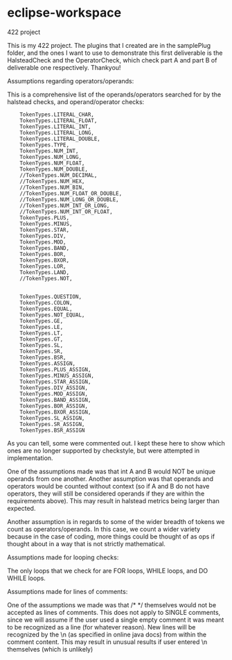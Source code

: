# eclipse-workspace
 422 project

This is my 422 project. The plugins that I created are in the samplePlug folder, and the ones I want to use to demonstrate this first deliverable is the HalsteadCheck and the OperatorCheck, which check part A and part B of deliverable one respectively. Thankyou!

Assumptions regarding operators/operands:

This is a comprehensive list of the operands/operators searched for by the halstead checks, and operand/operator checks: 

        TokenTypes.LITERAL_CHAR,
        TokenTypes.LITERAL_FLOAT,
        TokenTypes.LITERAL_INT,
        TokenTypes.LITERAL_LONG,
        TokenTypes.LITERAL_DOUBLE,
        TokenTypes.TYPE,
        TokenTypes.NUM_INT,
        TokenTypes.NUM_LONG,
        TokenTypes.NUM_FLOAT,
        TokenTypes.NUM_DOUBLE,
        //TokenTypes.NUM_DECIMAL,
        //TokenTypes.NUM_HEX,
        //TokenTypes.NUM_BIN,
        //TokenTypes.NUM_FLOAT_OR_DOUBLE,
        //TokenTypes.NUM_LONG_OR_DOUBLE,
        //TokenTypes.NUM_INT_OR_LONG,
        //TokenTypes.NUM_INT_OR_FLOAT,
        TokenTypes.PLUS,
        TokenTypes.MINUS,
        TokenTypes.STAR,
        TokenTypes.DIV,
        TokenTypes.MOD,
        TokenTypes.BAND,
        TokenTypes.BOR,
        TokenTypes.BXOR,
        TokenTypes.LOR,
        TokenTypes.LAND,
        //TokenTypes.NOT,
   
        
        TokenTypes.QUESTION,
        TokenTypes.COLON,
        TokenTypes.EQUAL,
        TokenTypes.NOT_EQUAL,
        TokenTypes.GE,
        TokenTypes.LE,
        TokenTypes.LT,
        TokenTypes.GT,
        TokenTypes.SL,
        TokenTypes.SR,
        TokenTypes.BSR,
        TokenTypes.ASSIGN,
        TokenTypes.PLUS_ASSIGN,
        TokenTypes.MINUS_ASSIGN,
        TokenTypes.STAR_ASSIGN,
        TokenTypes.DIV_ASSIGN,
        TokenTypes.MOD_ASSIGN,
        TokenTypes.BAND_ASSIGN,
        TokenTypes.BOR_ASSIGN,
        TokenTypes.BXOR_ASSIGN,
        TokenTypes.SL_ASSIGN,
        TokenTypes.SR_ASSIGN,
        TokenTypes.BSR_ASSIGN

As you can tell, some were commented out. I kept these here to show which ones are no longer supported by checkstyle, but were attempted in implementation.

One of the assumptions made was that int A and B would NOT be unique operands from one another. Another assumption was that operands and operators would be counted without context (so if A and B do not have operators, they will still be considered operands if they are within the requirements above). This may result in halstead metrics being larger than expected.

Another assumption is in regards to some of the wider breadth of tokens we count as operators/operands. In this case, we count a wider variety because in the case of coding, more things could be thought of as ops if thought about in a way that is not strictly mathematical.

Assumptions made for looping checks:

The only loops that we check for are FOR loops, WHILE loops, and DO WHILE loops.

Assumptions made for lines of comments:

One of the assumptions we made was that /* */ themselves would not be accepted as lines of comments. This does not apply to SINGLE comments, since we will assume if the user used a single empty comment it was meant to be recognized as a line (for whatever reason). New lines will be recognized by the \\n (as specified in online java docs) from within the comment content. This may result in unusual results if user entered \\n themselves (which is unlikely)
